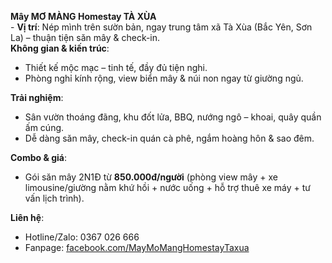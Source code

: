 **Mây MƠ MÀNG Homestay TÀ XÙA**  
\- **Vị trí**: Nép mình trên sườn bản, ngay trung tâm xã Tà Xùa (Bắc Yên, Sơn La) – thuận tiện săn mây & check-in.  
**Không gian & kiến trúc**:

* Thiết kế mộc mạc – tinh tế, đầy đủ tiện nghi.  
* Phòng nghỉ kính rộng, view biển mây & núi non ngay từ giường ngủ.

**Trải nghiệm**:

* Sân vườn thoáng đãng, khu đốt lửa, BBQ, nướng ngô – khoai, quây quần ấm cúng.  
* Dễ dàng săn mây, check-in quán cà phê, ngắm hoàng hôn & sao đêm.

**Combo & giá**:

* Gói săn mây 2N1Đ từ **850.000đ/người** (phòng view mây \+ xe limousine/giường nằm khứ hồi \+ nước uống \+ hỗ trợ thuê xe máy \+ tư vấn lịch trình).

**Liên hệ**:

* Hotline/Zalo: 0367 026 666  
* Fanpage: [facebook.com/MayMoMangHomestayTaxua](https://facebook.com/MayMoMangHomestayTaxua)

